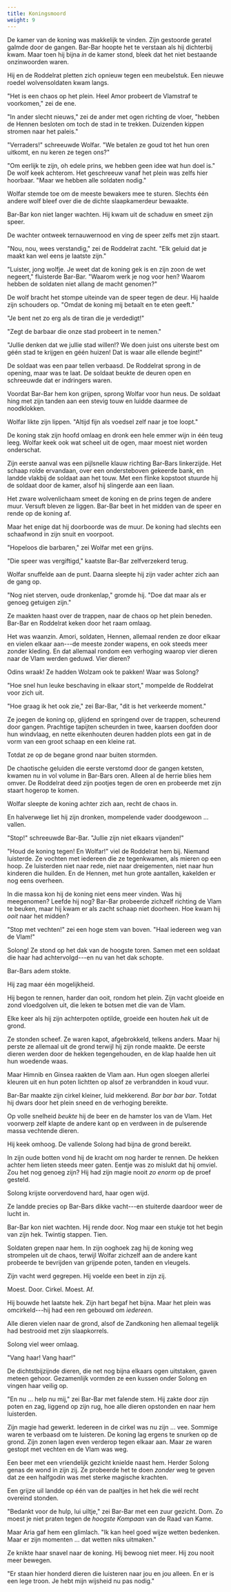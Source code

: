 ```yaml
---
title: Koningsmoord
weight: 9
---
```

De kamer van de koning was makkelijk te vinden. Zijn gestoorde geratel galmde door de gangen. Bar-Bar hoopte het te verstaan als hij dichterbij kwam. Maar toen hij bijna _in_ de kamer stond, bleek dat het niet bestaande onzinwoorden waren.

Hij en de Roddelrat pletten zich opnieuw tegen een meubelstuk. Een nieuwe roedel wolvensoldaten kwam langs.

"Het is een chaos op het plein. Heel Amor probeert de Vlamstraf te voorkomen," zei de ene.

"In ander slecht nieuws," zei de ander met ogen richting de vloer, "hebben de Hennen besloten om toch de stad in te trekken. Duizenden kippen stromen naar het paleis."

"Verraders!" schreeuwde Wolfar. "We betalen ze goud tot het hun oren uitkomt, en nu keren ze tegen ons?"

"Om eerlijk te zijn, oh edele prins, we hebben geen idee wat hun doel is." De wolf keek achterom. Het geschreeuw vanaf het plein was zelfs hier hoorbaar. "Maar we hebben alle soldaten nodig."

Wolfar stemde toe om de meeste bewakers mee te sturen. Slechts één andere wolf bleef over die de dichte slaapkamerdeur bewaakte.

Bar-Bar kon niet langer wachten. Hij kwam uit de schaduw en smeet zijn speer.

De wachter ontweek ternauwernood en ving de speer zelfs met zijn staart.

"Nou, nou, wees verstandig," zei de Roddelrat zacht. "Elk geluid dat je maakt kan wel eens je laatste zijn."

"Luister, jong wolfje. Je weet dat de koning gek is en zijn zoon de wet negeert," fluisterde Bar-Bar. "Waarom werk je nog voor hen? Waarom hebben de soldaten niet allang de macht genomen?"

De wolf bracht het stompe uiteinde van de speer tegen de deur. Hij haalde zijn schouders op. "Omdat de koning mij betaalt en te eten geeft."

"Je bent net zo erg als de tiran die je verdedigt!"

"Zegt de barbaar die onze stad probeert in te nemen."

"Jullie denken dat we jullie stad willen!? We doen juist ons uiterste best om géén stad te krijgen en géén huizen! Dat is waar alle ellende begint!"

De soldaat was een paar tellen verbaasd. De Roddelrat sprong in de opening, maar was te laat. De soldaat beukte de deuren open en schreeuwde dat er indringers waren.

Voordat Bar-Bar hem kon grijpen, sprong Wolfar voor hun neus. De soldaat hing met zijn tanden aan een stevig touw en luidde daarmee de noodklokken.

Wolfar likte zijn lippen. "Altijd fijn als voedsel zelf naar je toe loopt."

De koning stak zijn hoofd omlaag en dronk een hele emmer wijn in één teug leeg. Wolfar keek ook wat scheel uit de ogen, maar moest niet worden onderschat.

Zijn eerste aanval was een pijlsnelle klauw richting Bar-Bars linkerzijde. Het schaap rolde ervandaan, over een ondersteboven gekeerde bank, en landde vlakbij de soldaat aan het touw. Met een flinke kopstoot stuurde hij de soldaat door de kamer, alsof hij slingerde aan een liaan.

Het zware wolvenlichaam smeet de koning en de prins tegen de andere muur. Versuft bleven ze liggen. Bar-Bar beet in het midden van de speer en rende op de koning af. 

Maar het enige dat hij doorboorde was de muur. De koning had slechts een schaafwond in zijn snuit en voorpoot.

"Hopeloos die barbaren," zei Wolfar met een grijns.

"Die speer was vergiftigd," kaatste Bar-Bar zelfverzekerd terug.

Wolfar snuffelde aan de punt. Daarna sleepte hij zijn vader achter zich aan de gang op.

"Nog niet sterven, oude dronkenlap," gromde hij. "Doe dat maar als er genoeg getuigen zijn."

Ze maakten haast over de trappen, naar de chaos op het plein beneden. Bar-Bar en Roddelrat keken door het raam omlaag.

Het was waanzin. Amori, soldaten, Hennen, allemaal renden ze door elkaar en vielen elkaar aan---de meeste zonder wapens, en ook steeds meer zonder kleding. En dat allemaal rondom een verhoging waarop vier dieren naar de Vlam werden geduwd. Vier dieren?

Odins wraak! Ze hadden Wolzam ook te pakken! Waar was Solong?

"Hoe snel hun leuke beschaving in elkaar stort," mompelde de Roddelrat voor zich uit.

"Hoe graag ik het ook zie," zei Bar-Bar, "dit is het verkeerde moment."

Ze joegen de koning op, glijdend en springend over de trappen, scheurend door gangen. Prachtige tapijten scheurden in twee, kaarsen doofden door hun windvlaag, en nette eikenhouten deuren hadden plots een gat in de vorm van een groot schaap en een kleine rat.

Totdat ze op de begane grond naar buiten stormden.

De chaotische geluiden die eerste verstomd door de gangen ketsten, kwamen nu in vol volume in Bar-Bars oren. Alleen al de herrie blies hem omver. De Roddelrat deed zijn pootjes tegen de oren en probeerde met zijn staart hogerop te komen.

Wolfar sleepte de koning achter zich aan, recht de chaos in.

En halverwege liet hij zijn dronken, mompelende vader doodgewoon ... vallen.

"Stop!" schreeuwde Bar-Bar. "Jullie zijn niet elkaars vijanden!"

"Houd de koning tegen! En Wolfar!" viel de Roddelrat hem bij. Niemand luisterde. Ze vochten met iedereen die ze tegenkwamen, als mieren op een hoop. Ze luisterden niet naar rede, niet naar dreigementen, niet naar hun kinderen die huilden. En de Hennen, met hun grote aantallen, kakelden er nog eens overheen. 

In die massa kon hij de koning niet eens meer vinden. Was hij meegenomen? Leefde hij nog? Bar-Bar probeerde zichzelf richting de Vlam te beuken, maar hij kwam er als zacht schaap niet doorheen. Hoe kwam hij _ooit_ naar het midden?

"Stop met vechten!" zei een hoge stem van boven. "Haal iedereen weg van de Vlam!"

Solong! Ze stond op het dak van de hoogste toren. Samen met een soldaat die haar had achtervolgd---en nu van het dak schopte.

Bar-Bars adem stokte.

Hij zag maar één mogelijkheid.

Hij begon te rennen, harder dan ooit, rondom het plein. Zijn vacht gloeide en zond vloedgolven uit, die leken te botsen met die van de Vlam.

Elke keer als hij zijn achterpoten optilde, groeide een houten _hek_ uit de grond.

Ze stonden scheef. Ze waren kapot, afgebrokkeld, telkens anders. Maar hij perste ze allemaal uit de grond terwijl hij zijn ronde maakte. De eerste dieren werden door de hekken tegengehouden, en de klap haalde hen uit hun woedende waas.

Maar Himnib en Ginsea raakten de Vlam aan. Hun ogen sloegen allerlei kleuren uit en hun poten lichtten op alsof ze verbrandden in koud vuur.

Bar-Bar maakte zijn cirkel kleiner, luid mekkerend. _Bar bar bar bar_. Totdat hij dwars door het plein sneed en de verhoging bereikte.

Op volle snelheid _beukte_ hij de beer en de hamster los van de Vlam. Het voorwerp zelf klapte de andere kant op en verdween in de pulserende massa vechtende dieren.

Hij keek omhoog. De vallende Solong had bijna de grond bereikt. 

In zijn oude botten vond hij de kracht om nog harder te rennen. De hekken achter hem lieten steeds meer gaten. Eentje was zo mislukt dat hij omviel. Zou het nog genoeg zijn? Hij had zijn magie nooit _zo enorm_ op de proef gesteld.

Solong krijste oorverdovend hard, haar ogen wijd.

Ze landde precies op Bar-Bars dikke vacht---en stuiterde daardoor weer de lucht in.

Bar-Bar kon niet wachten. Hij rende door. Nog maar een stukje tot het begin van zijn hek. Twintig stappen. Tien.

Soldaten grepen naar hem. In zijn ooghoek zag hij de koning weg strompelen uit de chaos, terwijl Wolfar zichzelf aan de andere kant probeerde te bevrijden van grijpende poten, tanden en vleugels.

Zijn vacht werd gegrepen. Hij voelde een beet in zijn zij.

Moest. Door. Cirkel. Moest. Af.

Hij bouwde het laatste hek. Zijn hart begaf het bijna. Maar het plein was omcirkeld---hij had een ren gebouwd om _iedereen_.

Alle dieren vielen naar de grond, alsof de Zandkoning hen allemaal tegelijk had bestrooid met zijn slaapkorrels.

Solong viel weer omlaag.

"Vang haar! Vang haar!"

De dichtstbijzijnde dieren, die net nog bijna elkaars ogen uitstaken, gaven meteen gehoor. Gezamenlijk vormden ze een kussen onder Solong en vingen haar veilig op.

"En nu ... help nu mij," zei Bar-Bar met falende stem. Hij zakte door zijn poten en zag, liggend op zijn rug, hoe alle dieren opstonden en naar hem luisterden.

Zijn magie had gewerkt. Iedereen in de cirkel was nu zijn ... vee. Sommige waren te verbaasd om te luisteren. De koning lag ergens te snurken op de grond. Zijn zonen lagen even verderop tegen elkaar aan. Maar ze waren gestopt met vechten en de Vlam was weg.

Een beer met een vriendelijk gezicht knielde naast hem. Herder Solong genas de wond in zijn zij. Ze probeerde het te doen _zonder_ weg te geven dat ze een halfgodin was met sterke magische krachten.

Een grijze uil landde op één van de paaltjes in het hek die wél recht overeind stonden.

"Bedankt voor de hulp, lui uiltje," zei Bar-Bar met een zuur gezicht. Dom. Zo moest je niet praten tegen de _hoogste Kompaan_ van de Raad van Kame.

Maar Aria gaf hem een glimlach. "Ik kan heel goed wijze wetten bedenken. Maar er zijn momenten ... dat wetten niks uitmaken."

Ze knikte haar snavel naar de koning. Hij bewoog niet meer. Hij zou nooit meer bewegen.

"Er staan hier honderd dieren die luisteren naar jou en jou alleen. En er is een lege troon. Je hebt mijn wijsheid nu pas nodig."